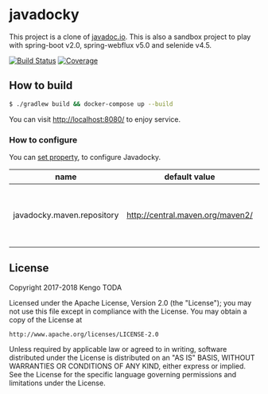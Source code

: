 # javadocky

This project is a clone of [javadoc.io](http://javadoc.io/).
This is also a sandbox project to play with spring-boot v2.0, spring-webflux v5.0 and selenide v4.5.

[![Build Status](https://travis-ci.org/KengoTODA/javadocky.svg?branch=master)](https://travis-ci.org/KengoTODA/javadocky)
[![Coverage](https://sonarcloud.io/api/project_badges/measure?project=javadocky&metric=coverage)](https://sonarcloud.io/dashboard?id=javadocky)

## How to build

```sh
$ ./gradlew build && docker-compose up --build
```

You can visit [http://localhost:8080/](http://localhost:8080/) to enjoy service.


### How to configure

You can [set property](https://docs.spring.io/spring-boot/docs/current/reference/html/boot-features-external-config.html), to configure Javadocky.

|name                      |default value                     |note    |
|--------------------------|----------------------------------|--------|
|javadocky.maven.repository|http://central.maven.org/maven2/  |URL of the Maven repository to download javadoc.jar|

## License

Copyright 2017-2018 Kengo TODA

Licensed under the Apache License, Version 2.0 (the "License");
you may not use this file except in compliance with the License.
You may obtain a copy of the License at

    http://www.apache.org/licenses/LICENSE-2.0

Unless required by applicable law or agreed to in writing, software
distributed under the License is distributed on an "AS IS" BASIS,
WITHOUT WARRANTIES OR CONDITIONS OF ANY KIND, either express or implied.
See the License for the specific language governing permissions and
limitations under the License.
